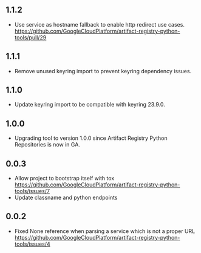 1.1.2
---
* Use service as hostname fallback to enable http redirect use cases.
  https://github.com/GoogleCloudPlatform/artifact-registry-python-tools/pull/29

1.1.1
---
* Remove unused keyring import to prevent keyring dependency issues. 

1.1.0
---
* Update keyring import to be compatible with keyring 23.9.0. 

1.0.0
---
* Upgrading tool to version 1.0.0 since Artifact Registry Python Repositories is now in GA.

0.0.3
---

* Allow project to bootstrap itself with tox
  https://github.com/GoogleCloudPlatform/artifact-registry-python-tools/issues/7
* Update classname and python endpoints

0.0.2
---

* Fixed None reference when parsing a service which is not a proper URL
  https://github.com/GoogleCloudPlatform/artifact-registry-python-tools/issues/4
